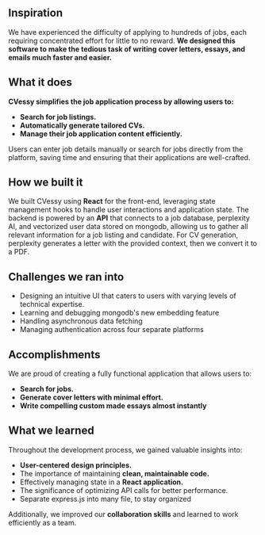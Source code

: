## Inspiration 
We have experienced the difficulty of applying to hundreds of jobs, each requiring concentrated effort for little to no reward. **We designed this software to make the tedious task of writing cover letters, essays, and emails much faster and easier.** 

## What it does 
**CVessy simplifies the job application process by allowing users to:**
- **Search for job listings.**
- **Automatically generate tailored CVs.**
- **Manage their job application content efficiently.**

Users can enter job details manually or search for jobs directly from the platform, saving time and ensuring that their applications are well-crafted. 

## How we built it 
We built CVessy using **React** for the front-end, leveraging state management hooks to handle user interactions and application state. The backend is powered by an **API** that connects to a job database, perplexity AI, and vectorized user data stored on mongodb, allowing us to gather all relevant information for a job listing and candidate. For CV generation, perplexity generates a letter with the provided context, then we convert it to a PDF.

## Challenges we ran into
- Designing an intuitive UI that caters to users with varying levels of technical expertise.
- Learning and debugging mongodb's new embedding feature
- Handling asynchronous data fetching
- Managing authentication across four separate platforms

## Accomplishments
We are proud of creating a fully functional application that allows users to:
- **Search for jobs.**
- **Generate cover letters with minimal effort.**
- **Write compelling custom made essays almost instantly**

## What we learned 
Throughout the development process, we gained valuable insights into:
- **User-centered design principles.**
- The importance of maintaining **clean, maintainable code.**
- Effectively managing state in a **React application.**
- The significance of optimizing API calls for better performance.
- Separate express.js into many file, to stay organized

Additionally, we improved our **collaboration skills** and learned to work efficiently as a team. 
